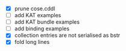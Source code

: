 * [x] prune cose.cddl
* [ ] add KAT examples
* [ ] add KAT bundle examples
* [ ] add binding examples
* [x] collection entries are not serialised as bstr
* [x] fold long lines
